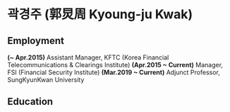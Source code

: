 # 곽경주 (郭炅周 Kyoung-ju Kwak)

## Employment

**(~ Apr.2015)** Assistant Manager, KFTC (Korea Financial Telecommunications & Clearings Institute) 
**(Apr.2015 ~ Current)** Manager, FSI (Financial Security Institute) 
**(Mar.2019 ~ Current)** Adjunct Professor, SungKyunKwan University 

## Education
